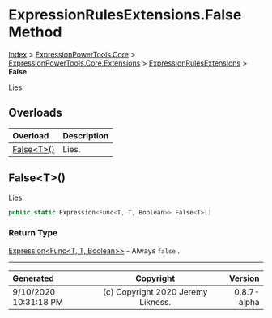 ﻿# ExpressionRulesExtensions.False Method

[Index](../index.md) > [ExpressionPowerTools.Core](ExpressionPowerTools.Core.a.md) > [ExpressionPowerTools.Core.Extensions](ExpressionPowerTools.Core.Extensions.n.md) > [ExpressionRulesExtensions](ExpressionPowerTools.Core.Extensions.ExpressionRulesExtensions.cs.md) > **False**

Lies.

## Overloads

| Overload | Description |
| :-- | :-- |
| [False&lt;T>()](#falset) | Lies. |
## False&lt;T>()

Lies.

```csharp
public static Expression<Func<T, T, Boolean>> False<T>()
```

### Return Type

 [Expression&lt;Func&lt;T, T, Boolean>>](https://docs.microsoft.com/dotnet/api/system.linq.expressions.expression-1)  - Always `false` .



---

| Generated | Copyright | Version |
| :-- | :-: | --: |
| 9/10/2020 10:31:18 PM | (c) Copyright 2020 Jeremy Likness. | 0.8.7-alpha |
